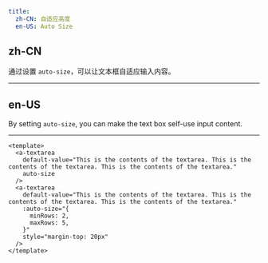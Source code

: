 ```yaml
title:
  zh-CN: 自适应高度
  en-US: Auto Size
```

## zh-CN

通过设置 `auto-size`，可以让文本框自适应输入内容。

---

## en-US

By setting `auto-size`, you can make the text box self-use input content.

---

```vue
<template>
  <a-textarea
    default-value="This is the contents of the textarea. This is the contents of the textarea. This is the contents of the textarea."
    auto-size
  />
  <a-textarea
    default-value="This is the contents of the textarea. This is the contents of the textarea. This is the contents of the textarea."
    :auto-size="{
      minRows: 2,
      maxRows: 5,
    }"
    style="margin-top: 20px"
  />
</template>
```
